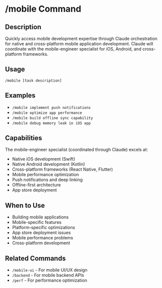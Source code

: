 # /mobile Command

## Description
Quickly access mobile development expertise through Claude orchestration for native and cross-platform mobile application development. Claude will coordinate with the mobile-engineer specialist for iOS, Android, and cross-platform frameworks.

## Usage
```
/mobile [task description]
```

## Examples
- `/mobile implement push notifications`
- `/mobile optimize app performance`
- `/mobile build offline sync capability`
- `/mobile debug memory leak in iOS app`

## Capabilities
The mobile-engineer specialist (coordinated through Claude) excels at:
- Native iOS development (Swift)
- Native Android development (Kotlin)
- Cross-platform frameworks (React Native, Flutter)
- Mobile performance optimization
- Push notifications and deep linking
- Offline-first architecture
- App store deployment

## When to Use
- Building mobile applications
- Mobile-specific features
- Platform-specific optimizations
- App store deployment issues
- Mobile performance problems
- Cross-platform development

## Related Commands
- `/mobile-ui` - For mobile UI/UX design
- `/backend` - For mobile backend APIs
- `/perf` - For performance optimization
